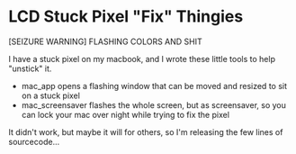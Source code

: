 # LCD Stuck Pixel "Fix" Thingies

[SEIZURE WARNING] FLASHING COLORS AND SHIT

I have a stuck pixel on my macbook, and I wrote these little tools to help "unstick" it.

 - mac_app opens a flashing window that can be moved and resized to sit on a stuck pixel
 - mac_screensaver flashes the whole screen, but as screensaver, so you can lock your mac over night while trying to fix the pixel

It didn't work, but maybe it will for others, so I'm releasing the few lines of sourcecode...
